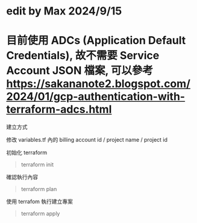 # edit by Max 2024/9/15

# 目前使用 ADCs (Application Default Credentials), 故不需要 Service Account JSON 檔案, 可以參考 https://sakananote2.blogspot.com/2024/01/gcp-authentication-with-terraform-adcs.html

建立方式

修改 variables.tf 內的 billing account id / project name / project id

初始化 terraform
> terraform  init

確認執行內容
> terraform plan

使用 terrafom 執行建立專案
> terraform  apply
